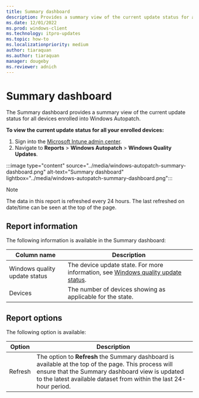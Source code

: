 ```yaml
---
title: Summary dashboard
description: Provides a summary view of the current update status for all devices enrolled into Windows Autopatch.
ms.date: 12/01/2022
ms.prod: windows-client
ms.technology: itpro-updates
ms.topic: how-to
ms.localizationpriority: medium
author: tiaraquan
ms.author: tiaraquan
manager: dougeby
ms.reviewer: adnich
---
```


# Summary dashboard

The Summary dashboard provides a summary view of the current update status for all devices enrolled into Windows Autopatch.

**To view the current update status for all your enrolled devices:**

1. Sign into the [Microsoft Intune admin center](https://go.microsoft.com/fwlink/?linkid=2109431).
1. Navigate to **Reports** > **Windows Autopatch** > **Windows Quality Updates**.

:::image type="content" source="../media/windows-autopatch-summary-dashboard.png" alt-text="Summary dashboard" lightbox="../media/windows-autopatch-summary-dashboard.png":::

> [!NOTE]
> The data in this report is refreshed every 24 hours. The last refreshed on date/time can be seen at the top of the page.

## Report information

The following information is available in the Summary dashboard:

| Column name | Description |
| ----- | ----- |
| Windows quality update status | The device update state. For more information, see [Windows quality update status](windows-autopatch-windows-quality-update-reports-overview.md#windows-quality-update-statuses). |
| Devices | The number of devices showing as applicable for the state. |

## Report options

The following option is available:

| Option | Description |
| ----- | ----- |
| Refresh | The option to **Refresh** the Summary dashboard is available at the top of the page. This process will ensure that the Summary dashboard view is updated to the latest available dataset from within the last 24-hour period. |
